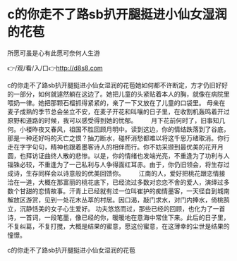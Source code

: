 # c的你走不了路sb扒开腿挺进小仙女湿润的花苞
所愿可虽是心有此愿可奈何人生游

👉/观/看/入/口👉http://d8s8.com

c的你走不了路sb扒开腿挺进小仙女湿润的花苞她如何都不许断定，方才仍旧好好的一部分，如何就遽然躺在这边了。她把儿童的头紧贴着本人的胸，就像在病院里喂奶一律。她把那颗石榴抓得紧紧的，亲了一下又放在了儿童的口袋里。
母亲在麦子成熟的季节总会坐立不安，在麦子开花和叫嚷的日子里，在收割机轰鸣着开过原野和道路的时候，我可以感受得到她的忧郁。
　　月下花前何时了，旧事知几何。小楼昨夜又春风，祖国不胜回顾月明中。读到这边，你的情结跌落到了谷底，那是一种还好吗的灭亡之恨？抽刀断水，碰杯消愁都难以将这千思万绪取消。你行走在字字句句，精神也跟着墨客诗人的相伴而行。你不妨采撷到最优美的花开月圆，也拜访证曲终人散的悲惨。以是，你的情绪也发端光亮，不重逢为了功利与人锱铢必较，不重逢为了一己私利与人争得面红耳赤。由于，你仍旧领会，将生存过成诗，生存同样会以诗意般的优美回馈你。
　　江南的人，爱好把桃花跟恋情接洽在一道，大概在那富丽的桃花底下，已经流过多数对恋恋不舍的爱人，演绎过多数个甘甜的恋情故事。汗青上已经就有过一位叫崔护的痴情墨客，一天径自到城南解放区游赏，见到一处花木丛萃的村居。因口渴，敲门求水，对门内捧水，倚桃鹄立，沉静恬美的女子心生爱好。
功夫悠悠而过，那些已经的回顾，也化为了一首诗，一首词，一段笔墨，像已经的你，暖暖地在意海中常住下来。此后的日子里，不复纠葛，不复打搅，大概是结果的蜜意，愿这份蜜意，在这薄幸的尘世是结果的憧憬。

c的你走不了路sb扒开腿挺进小仙女湿润的花苞
